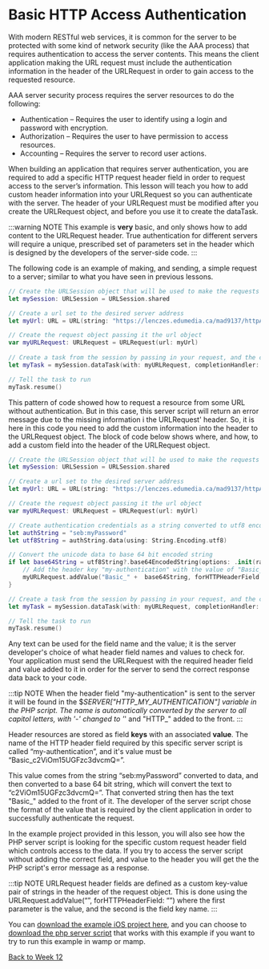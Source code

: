 # Basic HTTP Access Authentication

With modern RESTful web services, it is common for the server to be protected with some kind of network security (like the AAA process) that requires authentication to access the server contents.  This means the client application making the URL request must include the authentication information in the header of the URLRequest in order to gain access to the requested resource.

AAA server security process requires the server resources to do the following:

- Authentication – Requires the user to identify using a login and password with encryption.
- Authorization – Requires the user to have permission to access resources.
- Accounting – Requires the server to record user actions.

When building an application that requires server authentication, you are required to add a specific HTTP request header field in order to request access to the server’s information.  This lesson will teach you how to add custom header information into your URLRequest so you can authenticate with the server.  The header of your URLRequest must be modified after you create the URLRequest object, and before you use it to create the dataTask.

:::warning NOTE
This example is **very** basic, and only shows how to add content to the URLRequest header.  True authentication for different servers will require a unique, prescribed set of parameters set in the header which is designed by the developers of the server-side code.
:::

The following code is an example of making, and sending, a simple request to a server; similar to what you have seen in previous lessons.

```swift
// Create the URLSession object that will be used to make the requests
let mySession: URLSession = URLSession.shared

// Create a url set to the desired server address
let myUrl: URL = URL(string: "https://lenczes.edumedia.ca/mad9137/httpAuthentication/authRespond.php")!

// Create the request object passing it the url object
var myURLRequest: URLRequest = URLRequest(url: myUrl)
 
// Create a task from the session by passing in your request, and the callback handler
let myTask = mySession.dataTask(with: myURLRequest, completionHandler: requestTask )

// Tell the task to run
myTask.resume()
```

This pattern of code showed how to request a resource from some URL without authentication.  But in this case, this server script will return an error message due to the missing information i the URLRequest' header.  So, it is here in this code you need to add the custom information into the header to the URLRequest object.  The block of code below shows where, and how, to add a custom field into the header of the URLRequest object.

```swift
// Create the URLSession object that will be used to make the requests
let mySession: URLSession = URLSession.shared 

// Create a url set to the desired server address 
let myUrl: URL = URL(string: "https://lenczes.edumedia.ca/mad9137/httpAuthentication/authRespond.php")! 

// Create the request object passing it the url object 
var myURLRequest: URLRequest = URLRequest(url: myUrl) 

// Create authentication credentials as a string converted to utf8 encoded data 
let authString = "seb:myPassword" 
let utf8String = authString.data(using: String.Encoding.utf8) 

// Convert the unicode data to base 64 bit encoded string 
if let base64String = utf8String?.base64EncodedString(options: .init(rawValue: 0)) { 
    // Add the header key "my-authentication" with the value of "Basic_" added before our converted data 
    myURLRequest.addValue("Basic_" +  base64String, forHTTPHeaderField: "my-authentication") 
} 

// Create a task from the session by passing in your request, and the callback handler 
let myTask = mySession.dataTask(with: myURLRequest, completionHandler: requestTask ) 

// Tell the task to run 
myTask.resume() 
```

Any text can be used for the field name and the value; it is the server developer's choice of what header field names and values to check for.  Your application must send the URLRequest with the required header field and value added to it in order for the server to send the correct response data back to your code.

:::tip NOTE
When the header field "my-authentication" is sent to the server it will be found in the $_SERVER["HTTP_MY_AUTHENTICATION"] variable in the PHP script.  The name is automatically converted by the server to all capitol letters, with '-' changed to '_' and "HTTP_" added to the front.
:::

Header resources are stored as field **keys** with an associated **value**.  The name of the HTTP header field required by this specific server script is called “my-authentication”, and it's value must be “Basic_c2ViOm15UGFzc3dvcmQ=”.  

This value comes from the string “seb:myPassword” converted to data, and then converted to a base 64 bit string, which will convert the text to “c2ViOm15UGFzc3dvcmQ=”.  That converted string then has the text "Basic_" added to the front of it.  The developer of the server script chose the format of the value that is required by the client application in order to successfully authenticate the request.

In the example project provided in this lesson, you will also see how the PHP server script is looking for the specific custom request header field which controls access to the data.  If you try to access the server script without adding the correct field, and value to the header you will get the the PHP script's error message as a response.

:::tip NOTE
URLRequest header fields are defined as a custom key-value pair of strings in the header of the request object.  This is done using the URLRequest.addValue(“”, forHTTPHeaderField: “”) where the first parameter is the value, and the second is the field key name.
:::

You can [download the example iOS project here](/F2020/assets/downloads/HttpAuthentication.zip), and you can choose to [download the php server script](/F2020/assets/downloads/HttpAuthenticationServer.zip) that works with this example if you want to try to run this example in wamp or mamp.

[Back to Week 12](./index.md#during-class)